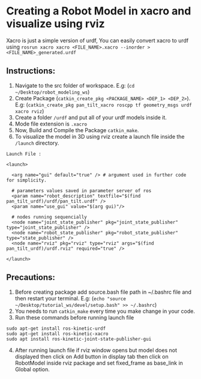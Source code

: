 # Creating a Robot Model in xacro and visualize using rviz


Xacro is just a simple version of urdf, You can easily convert xacro to urdf using `rosrun xacro xacro <FILE_NAME>.xacro --inorder > <FILE_NAME>_generated.urdf`


## Instructions: 

1. Navigate to the src folder of workspace. E.g: (`cd ~/Desktop/robot_modeling_ws`) 
2. Create Package (`catkin_create_pkg <PACKAGE_NAME> <DEP_1> <DEP_2>`). E.g: (`catkin_create_pkg pan_tilt_xacro roscpp tf geometry_msgs urdf xacro rviz`)
3. Create a folder `/urdf` and put all of your urdf models inside it.
4. Mode file extension is `.xacro`
5. Now, Build and Compile the Package `catkin_make`.
6. To visualize the model in 3D using rviz create a launch file inside the `/launch` directory.
```
Launch File : 

<launch>

  <arg name="gui" default="true" /> # argument used in further code for simplicity.

  # parameters values saved in parameter server of ros
  <param name="robot_description" textfile="$(find pan_tilt_urdf)/urdf/pan_tilt.urdf" />
  <param name="use_gui" value="$(arg gui)"/>

  # nodes running sequencially
  <node name="joint_state_publisher" pkg="joint_state_publisher" type="joint_state_publisher" />
  <node name="robot_state_publisher" pkg="robot_state_publisher" type="state_publisher" />
  <node name="rviz" pkg="rviz" type="rviz" args="$(find pan_tilt_urdf)/urdf.rviz" required="true" />

</launch>
```


## Precautions: 

1. Before creating package add source.bash file path in ~/.bashrc file and then restart your terminal. E.g: (`echo "source ~/Desktop/tutorial_ws/devel/setup.bash" >> ~/.bashrc`)
2. You needs to run `catkin_make` every time you make change in your code.
3. Run these commands before running launch file
```
sudo apt-get install ros-kinetic-urdf
sudo apt-get install ros-kinetic-xacro
sudo apt install ros-kinetic-joint-state-publisher-gui
```
4. After running launch file if rviz window opens but model does not displayed then click on Add button in display tab then click on RobotModel inside rviz package and set fixed_frame as base_link in Global option.